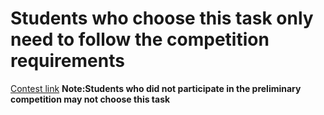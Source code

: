 # Students who choose this task only need to follow the competition requirements

[Contest link](http://aicontest.occupationedu.com/)
**Note:Students who did not participate in the preliminary competition may not choose this task**
